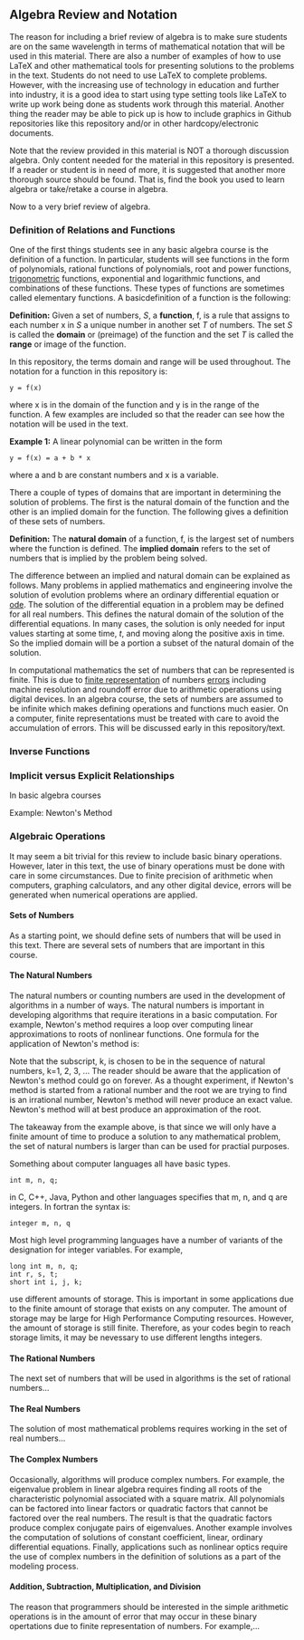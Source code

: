 ## Algebra Review and Notation

The reason for including a brief review of algebra is to make sure students are on the same wavelength in terms of mathematical
notation that will be used in this material. There are also a number of examples of how to use LaTeX and other mathematical
tools for presenting solutions to the problems in the text. Students do not need to use LaTeX to complete problems. However,
with the increasing use of technology in education and further into industry, it is a good idea to start using type setting
tools like LaTeX to write up work being done as students work through this material. Another thing the reader may be able to
pick up is how to include graphics in Github repositories like this repository and/or in other hardcopy/electronic documents.

Note that the review provided in this material is NOT a thorough discussion algebra. Only content needed for the material in 
this repository is presented. If a reader or student is in need of more, it is suggested that another more thorough source 
should be found. That is, find the book you used to learn algebra or take/retake a course in algebra.

Now to a very brief review of algebra.

### Definition of Relations and Functions

One of the first things students see in any basic algebra course is the definition of a function. In particular, students will
see functions in the form of polynomials, rational functions of polynomials, root and power functions,
[trigonometric](https://jvkoebbe.github.io/math4610/basicReview/trigonometry) functions, exponential and logarithmic functions,
and combinations of these functions. These types of functions are sometimes called elementary functions. A basicdefinition of a 
function is the following:

**Definition:**   Given a set of numbers, _S_, a **function**, f, is a rule that assigns to each number x in _S_ a unique number 
in another set _T_ of numbers. The set _S_ is called the **domain** or (preimage) of the function and the set _T_ is called the 
**range** or image of the function.

In this repository, the terms domain and range will be used throughout. The notation for a function in this repository is:

    y = f(x)
    
where x is in the domain of the function and y is in the range of the function. A few examples are included so that the reader
can see how the notation will be used in the text.

**Example 1:** A linear polynomial can be written in the form

    y = f(x) = a + b * x

where a and b are constant numbers and x is a variable.

There a couple of types of domains that are important in determining the solution of problems. The first is the natural domain
of the function and the other is an implied domain for the function. The following gives a definition of these sets of numbers.

**Definition:** The **natural domain** of a function, f, is the largest set of numbers where the function is defined. The 
**implied domain** refers to the set of numbers that is implied by the problem being solved.

The difference between an implied and natural domain can be explained as follows. Many problems in applied mathematics and
engineering involve the solution of evolution problems where an ordinary differential equation or
[ode](https://jvkoebbe/math4610/chapter_14/ode). The solution of the differential equation in a problem may be defined for all
real numbers. This defines the natural domain of the solution of the differential equations. In many cases, the solution is
only needed for input values starting at some time, _t_, and moving along the positive axis in time. So the implied domain will
be a portion a subset of the natural domain of the solution.

In computational mathematics the set of numbers that can be represented is finite. This is due to 
[finite representation](https://jvkoebbe.github.io/math4610/machinePrecision) of numbers
[errors](https://jvkoebbe.github.io/math4610/chapter_02/roundoffError) including machine resolution and roundoff error due to 
arithmetic operations using digital devices. In an algebra course, the sets of numbers are assumed to be infinite which makes 
defining operations and functions much easier. On a computer, finite representations must be treated with care to avoid the
accumulation of errors. This will be discussed early in this repository/text.

### Inverse Functions

### Implicit versus Explicit Relationships

In basic algebra courses

Example: Newton's Method

### Algebraic Operations

It may seem a bit trivial for this review to include basic binary operations. However, later in this text, the use of binary
operations must be done with care in some circumstances. Due to finite precision of arithmetic when computers, graphing
calculators, and any other digital device, errors will be generated when numerical operations are applied.

#### Sets of Numbers

As a starting point, we should define sets of numbers that will be used in this text. There are several sets of numbers that
are important in this course. 

#### The Natural Numbers

The natural numbers or counting numbers are used in the development of algorithms in a number of ways. The natural numbers is 
important in developing algorithms that require iterations in a basic computation. For example, Newton's method requires a loop 
over computing linear approximations to roots of nonlinear functions. One formula for the application of Newton's method is:

Note that the subscript, k, is chosen to be in the sequence of natural numbers, k=1, 2, 3, ... The reader should be aware that
the application of Newton's method could go on forever. As a thought experiment, if Newton's method is started from a rational
number and the root we are trying to find is an irrational number, Newton's method will never produce an exact value. Newton's
method will at best produce an approximation of the root.

The takeaway from the example above, is that since we will only have a finite amount of time to produce a solution to any
mathematical problem, the set of natural numbers is larger than can be used for practial purposes.

Something about computer languages all have basic types.

    int m, n, q;

in C, C++, Java, Python and other languages specifies that m, n, and q are integers. In fortran the syntax is:

    integer m, n, q

Most high level programming languages have a number of variants of the designation for integer variables. For example,

    long int m, n, q;
    int r, s, t;
    short int i, j, k;

use different amounts of storage. This is important in some applications due to the finite amount of storage that exists on
any computer. The amount of storage may be large for High Performance Computing resources. However, the amount of storage is
still finite. Therefore, as your codes begin to reach storage limits, it may be nevessary to use different lengths integers.

#### The Rational Numbers

The next set of numbers that will be used in algorithms is the set of rational numbers...

#### The Real Numbers

The solution of most mathematical problems requires working in the set of real numbers...

#### The Complex Numbers

Occasionally, algorithms will produce complex numbers. For example, the eigenvalue problem in linear algebra requires
finding all roots of the characteristic polynomial associated with a square matrix. All polynomials can be factored into
linear factors or quadratic factors that cannot be factored over the real numbers. The result is that the quadratic factors
produce complex conjugate pairs of eigenvalues. Another example involves the computation of solutions of constant
coefficient, linear, ordinary differential equations. Finally, applications such as nonlinear optics require the use of
complex numbers in the definition of solutions as a part of the modeling process.

#### Addition, Subtraction, Multiplication, and Division

The reason that programmers should be interested in the simple arithmetic operations is in the amount of error that may occur
in these binary opertations due to finite representation of numbers. For example,...
